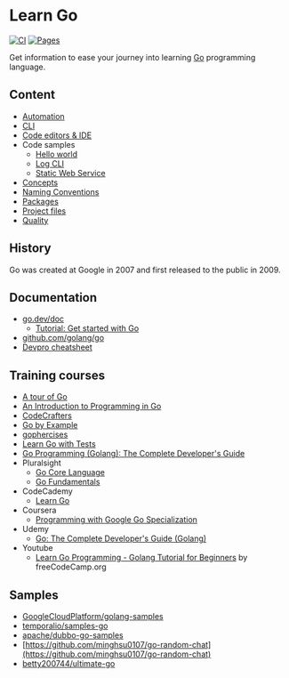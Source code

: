 # Learn Go

[![CI](https://github.com/devpro/learning-go/actions/workflows/ci.yml/badge.svg?branch=main)](https://github.com/devpro/learning-go/actions/workflows/ci.yml)
[![Pages](https://github.com/devpro/learning-go/actions/workflows/pages.yml/badge.svg)](https://github.com/devpro/learning-go/actions/workflows/pages.yml)

Get information to ease your journey into learning [Go](https://go.dev/) programming language.

## Content

* [Automation](docs/automation.md)
* [CLI](docs/cli.md)
* [Code editors & IDE](docs/editors.md)
* Code samples
  * [Hello world](samples/hello-world/README.md)
  * [Log CLI](samples/log-cli/README.md)
  * [Static Web Service](samples/static-web-service/README.md)
* [Concepts](docs/concepts.md)
* [Naming Conventions](docs/naming-convention.md)
* [Packages](docs/packages.md)
* [Project files](docs/project-files.md)
* [Quality](docs/quality.md)

## History

Go was created at Google in 2007 and first released to the public in 2009.

## Documentation

* [go.dev/doc](https://go.dev/doc/)
  * [Tutorial: Get started with Go](https://go.dev/doc/tutorial/getting-started)
* [github.com/golang/go](https://github.com/golang/go)
* [Devpro cheatsheet](https://everyday-cheatsheets.docs.devpro.fr/build/languages/go)

## Training courses

* [A tour of Go](https://go.dev/tour/list)
* [An Introduction to Programming in Go](https://www.golang-book.com/books/intro)
* [CodeCrafters](https://app.codecrafters.io/tracks/go)
* [Go by Example](https://gobyexample.com/)
* [gophercises](https://gophercises.com/)
* [Learn Go with Tests](https://quii.gitbook.io/learn-go-with-tests/)
* [Go Programming (Golang): The Complete Developer's Guide](https://zerotomastery.io/courses/learn-golang/)
* Pluralsight
  * [Go Core Language](https://app.pluralsight.com/paths/skill/go-core-language)
  * [Go Fundamentals](https://www.pluralsight.com/courses/go-fundamentals)
* CodeCademy
  * [Learn Go](https://www.codecademy.com/learn/learn-go)
* Coursera
  * [Programming with Google Go Specialization](https://www.coursera.org/specializations/google-golang)
* Udemy
  * [Go: The Complete Developer's Guide (Golang)](https://www.udemy.com/course/go-the-complete-developers-guide/)
* Youtube
  * [Learn Go Programming - Golang Tutorial for Beginners](https://www.youtube.com/watch?v=YS4e4q9oBaU) by freeCodeCamp.org

## Samples

* [GoogleCloudPlatform/golang-samples](https://github.com/GoogleCloudPlatform/golang-samples)
* [temporalio/samples-go](https://github.com/temporalio/samples-go)
* [apache/dubbo-go-samples](https://github.com/apache/dubbo-go-samples)
* [https://github.com/minghsu0107/go-random-chat](https://github.com/minghsu0107/go-random-chat)
* [betty200744/ultimate-go](https://github.com/betty200744/ultimate-go)

